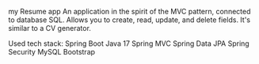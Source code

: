 my Resume app
An application in the spirit of the MVC pattern, connected to database SQL. 
Allows you to create, read, update, and delete fields. It's similar to a CV generator.

Used tech stack:
Spring Boot
Java 17
Spring MVC
Spring Data JPA
Spring Security
MySQL
Bootstrap
